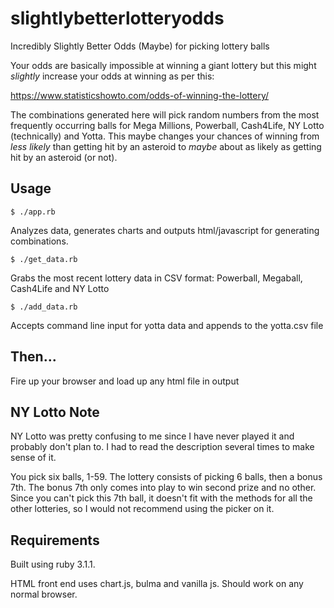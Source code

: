 # slightlybetterlotteryodds
Incredibly Slightly Better Odds (Maybe) for picking lottery balls

Your odds are basically impossible at winning a giant lottery but this might *slightly* increase your odds at winning as per this:

https://www.statisticshowto.com/odds-of-winning-the-lottery/

The combinations generated here will pick random numbers from the most frequently occurring balls for Mega Millions, Powerball, Cash4Life, NY Lotto (technically) and Yotta. This maybe changes your chances of winning from _less likely_ than getting hit by an asteroid to _maybe_ about as likely as getting hit by an asteroid (or not).

## Usage
    $ ./app.rb
Analyzes data, generates charts and outputs html/javascript for generating combinations.

    $ ./get_data.rb
Grabs the most recent lottery data in CSV format: Powerball, Megaball, Cash4Life and NY Lotto

    $ ./add_data.rb
Accepts command line input for yotta data and appends to the yotta.csv file

## Then...
Fire up your browser and load up any html file in output

## NY Lotto Note
NY Lotto was pretty confusing to me since I have never played it and probably don't plan to. I had to read the description several times to make sense of it.

You pick six balls, 1-59. The lottery consists of picking 6 balls, then a bonus 7th. The bonus 7th only comes into play to win second prize and no other. Since you can't pick this 7th ball, it doesn't fit with the methods for all the other lotteries, so I would not recommend using the picker on it.

## Requirements
Built using ruby 3.1.1.

HTML front end uses chart.js, bulma and vanilla js. Should work on any normal browser.